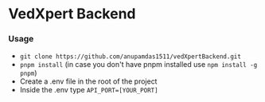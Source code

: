 # VedXpert Backend

### Usage
- ```git clone https://github.com/anupamdas1511/vedXpertBackend.git```
- ```pnpm install``` (in case you don't have pnpm installed use ```npm install -g pnpm```)
- Create a .env file in the root of the project
- Inside the .env type ```API_PORT=[YOUR_PORT]```